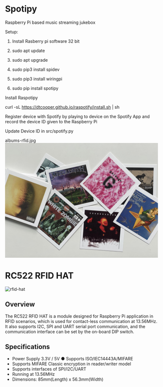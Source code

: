 # Spotipy
Raspberry Pi based music streaming jukebox

Setup: 

1. Install Rasberry pi software 32 bit

2. sudo apt update

3. sudo apt upgrade

4. sudo pip3 install spidev

5. sudo pip3 install wiringpi

6. sudo pip install spotipy


Install Raspotipy 

curl -sL https://dtcooper.github.io/raspotify/install.sh | sh

Register device with Spotify by playing to device on the Spotify App and record the device ID given to the Raspberry Pi

Update Device ID in src/spotify.py

albums-rfid.jpg
![albums](albums-rfid.jpg)

# RC522 RFID HAT

![rfid-hat](https://seengreat.com/upload/wiki/202312/07/17019373674916129220.jpg)

## Overview

The RC522 RFID HAT is a module designed for Raspberry Pi application in RFID scenarios, which is used for contact-less communication at 13.56MHz. It also supports I2C, SPI and UART serial port communication, and the communication interface can be set by the on-board DIP switch.

## Specifications

-   Power Supply 3.3V / 5V ● Supports ISO/IEC14443A/MIFARE
-   Supports MIFARE Classic encryption in reader/writer model
-   Supports interfaces of SPI/I2C/UART
-   Running at 13.56MHz
-   Dimensions: 85mm(Length) x 56.3mm(Width)
